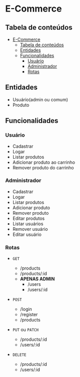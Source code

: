# E-Commerce

## Tabela de conteúdos

- [E-Commerce](#e-commerce)
  - [Tabela de conteúdos](#tabela-de-conteúdos)
  - [Entidades](#entidades)
  - [Funcionalidades](#funcionalidades)
    - [Usuário](#usuário)
    - [Administrador](#administrador)
    - [Rotas](#rotas)

## Entidades

- Usuário(admin ou comum)
- Produto

## Funcionalidades

### Usuário

- Cadastrar
- Logar
- Listar produtos
- Adicionar produto ao carrinho
- Remover produto do carrinho

### Administrador

- Cadastrar
- Logar
- Listar produtos
- Adicionar produto
- Remover produto
- Editar produtos
- Listar usuários
- Remover usuário
- Editar usuário

### Rotas

- `GET`

  - /products
  - /products/:id
  - **APENAS ADMIN**
    - /users
    - /users/:id

- `POST`

  - /login
  - /register
  - /products

- `PUT` ou `PATCH`

  - /products/:id
  - /users/:id

- `DELETE`

  - /products/:id
  - /users/:id
